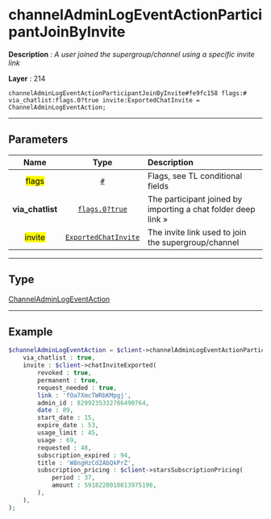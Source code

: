 # channelAdminLogEventActionParticipantJoinByInvite

**Description** : *A user joined the supergroup/channel using a specific invite link*

**Layer** : 214

```tl
channelAdminLogEventActionParticipantJoinByInvite#fe9fc158 flags:# via_chatlist:flags.0?true invite:ExportedChatInvite = ChannelAdminLogEventAction;
```

---

## Parameters

| Name | Type | Description |
| :---: | :---: | :--- |
| <mark>flags</mark> | [`#`](type/#) | Flags, see TL conditional fields |
| **via_chatlist** | [`flags.0?true`](type/true) | The participant joined by importing a chat folder deep link » |
| <mark>invite</mark> | [`ExportedChatInvite`](type/ExportedChatInvite) | The invite link used to join the supergroup/channel |

---

## Type

[ChannelAdminLogEventAction](type/ChannelAdminLogEventAction)

---

## Example

```php
$channelAdminLogEventAction = $client->channelAdminLogEventActionParticipantJoinByInvite(
	via_chatlist : true,
	invite : $client->chatInviteExported(
		revoked : true,
		permanent : true,
		request_needed : true,
		link : 'fOa7XmcTWRbKMpgj',
		admin_id : 8299235332786490764,
		date : 89,
		start_date : 15,
		expire_date : 53,
		usage_limit : 45,
		usage : 69,
		requested : 48,
		subscription_expired : 94,
		title : 'W8ngHzCd2AbQkPrZ',
		subscription_pricing : $client->starsSubscriptionPricing(
			period : 37,
			amount : 5918228010613975196,
		),
	),
);
```